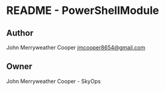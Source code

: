 # README - PowerShellModule

## Author
John Merryweather Cooper <jmcooper8654@gmail.com>

## Owner
John Merryweather Cooper - SkyOps